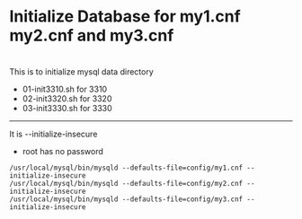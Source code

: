 # Initialize Database for my1.cnf my2.cnf and my3.cnf
#
This is to initialize mysql data directory
  * 01-init3310.sh for 3310
  * 02-init3320.sh for 3320
  * 03-init3330.sh for 3330
___
It is --initialize-insecure
  * root has no password


```
/usr/local/mysql/bin/mysqld --defaults-file=config/my1.cnf --initialize-insecure
/usr/local/mysql/bin/mysqld --defaults-file=config/my2.cnf --initialize-insecure
/usr/local/mysql/bin/mysqld --defaults-file=config/my3.cnf --initialize-insecure
```
